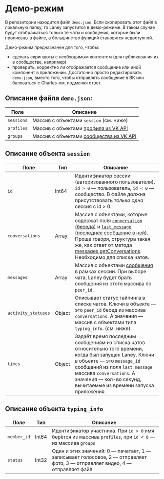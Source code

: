 # Демо-режим
В репозитории находится файл `demo.json`. Если скопировать этот файл в локальную папку, то Laney запустится в демо-режиме. В таком случае будут отображаться только те чаты и сообщения, которые были прописаны в файле, а большинство функций становятся недоступной.

Демо-режим предназначен для того, чтобы:
- сделать скриншоты с необходимым контентом (для публикования их в сообществе, например)
- проверить, корректно ли отображается сообщение или иной компонент в приложении. Достаточно просто редактировать `demo.json`, вместо того, чтобы отправлять сообщение в ВК или баловаться с Charles-ом, подменяя ответ.

## Описание файла `demo.json`:
| Поле       | Описание                                                                                | 
|------------|-----------------------------------------------------------------------------------------|
| `sessions` | Массив с объектами `session` (см. ниже)                                                 |
| `profiles` | Массив с объектами [профиля из VK API](https://dev.vk.com/ru/reference/objects/user)    |
| `groups`   | Массив с объектами [сообщества из VK API](https://dev.vk.com/ru/reference/objects/group)|

## Описание объекта `session`
| Поле               |Тип     | Описание                                                                   | 
|--------------------|--------|----------------------------------------------------------------------------|
| `id`               | Int64  | Идентификатор сессии (авторизованного пользователя). `id > 0` — пользователь, `id < 0` — сообщество. В файле должна присутствовать *только одна* сессия с id > 0.|
| `conversations`    | Array  | Массив с объектами, которые содержат поля [`conversation` (беседа)](https://dev.vk.com/ru/reference/objects/conversation) и [`last_message` (последнее сообщение в ней)](https://dev.vk.com/ru/reference/objects/message). Проще говоря, структура такая же, как ответ от метода [messages.getConversations](https://dev.vk.com/ru/method/messages.getConversations). Необходимо для списка чатов.|
| `messages`         | Array  | Массив с объектами [сообщения](https://dev.vk.com/ru/reference/objects/message) в рамках сессии. При выборе чата, Laney будет брать сообщения из этого массива по `peer_id`.|
| `activity_statuses`| Object | Описывает статус тайпинга в списке чатов. Ключи в объекте — это `peer_id` бесед из массива `conversations`. А значения — массив с объектами типа `typing_info`. (см. ниже)  |
| `times`            | Object | Задаёт время последним сообщениям из списка чатов относительно того времени, когда был запущен Laney. Ключи в объекте — это `message_id` сообщений из поля `last_message` массива `conversations`. А значения — кол-во секунд, вычитаемые из времени запуска приложения.  |

## Описание объекта `typing_info`
| Поле               |Тип     | Описание                                                                   | 
|--------------------|--------|----------------------------------------------------------------------------|
| `member_id`        | Int64  | Идентификатор участника. При `id > 0` имя берётся из массива `profiles`, при `id < 0` — из массива `groups`|
| `status`           | Int32  | Один и этих значений: 0 — печатает, 1 — записывает голосовое, 2 — отправляет фото, 3 — отправляет видео, 4 — отправляет файл|